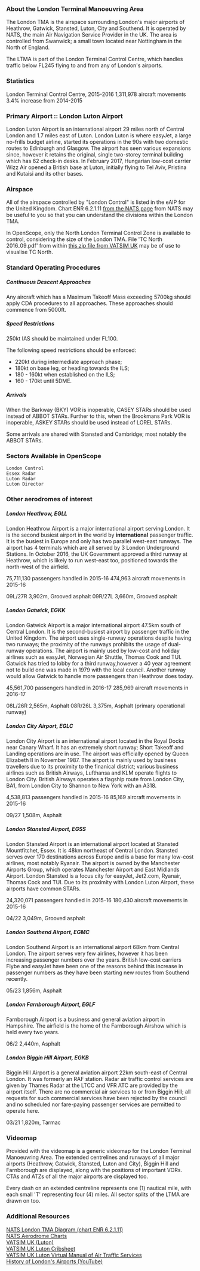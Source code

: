 ### About the London Terminal Manoeuvring Area
The London TMA is the airspace surrounding London's major airports of Heathrow, Gatwick, Stansted, Luton, City and Southend. It is operated by NATS, the main Air Navigation Service Provider in the UK. The area is controlled from Swanwick; a small town located near Nottingham in the North of England.

The LTMA is part of the London Terminal Control Centre, which handles traffic below FL245 flying to and from any of London's airports.

### Statistics
London Terminal Control Centre, 2015-2016
1,311,978 aircraft movements
3.4% increase from 2014-2015

### Primary Airport :: London Luton Airport
London Luton Airport is an international airport 29 miles north of Central London and 1.7 miles east of Luton. London Luton is where easyJet, a large no-frills budget airline, started its operations in the 90s with two domestic routes to Edinburgh and Glasgow. The airport has seen various expansions since, however it retains the original, single two-storey terminal building which has 62 check-in desks. In February 2017, Hungarian low-cost carrier Wizz Air opened a British base at Luton, initially flying to Tel Aviv, Pristina and Kutaisi and its other bases. 

### Airspace
All of the airspace controlled by "London Control" is listed in the eAIP for the United Kingdom.
Chart ENR 6.2.1.11 [from the NATS page](http://www.nats-uk.ead-it.com/public/index.php%3Foption=com_content&task=blogcategory&id=4&Itemid=11.html) from NATS may be useful to you so that you can understand the divisions within the London TMA.

In OpenScope, only the North London Terminal Control Zone is available to control, considering the size of the London TMA.
File 'TC North 2016_09.pdf' from within [this zip file from VATSIM UK](https://vatsim.uk/download/info/?downloadID=00200) may be of use to visualise TC North.

### Standard Operating Procedures
##### Continuous Descent Approaches
Any aircraft which has a Maximum Takeoff Mass exceeding 5700kg should apply CDA procedures to all approaches. These approaches should commence from 5000ft.

##### Speed Restrictions
250kt IAS should be maintained under FL100.

The following speed restrictions should be enforced:
* 220kt during intermediate approach phase;
* 180kt on base leg, or heading towards the ILS;
* 180 - 160kt when established on the ILS;
* 160 - 170kt until 5DME.

##### Arrivals
When the Barkway (BKY) VOR is inoperable, CASEY STARs should be used instead of ABBOT STARs.
Further to this, when the Brookmans Park VOR is inoperable, ASKEY STARs should be used instead of LOREL STARs.

Some arrivals are shared with Stansted and Cambridge; most notably the ABBOT STARs.

### Sectors Available in OpenScope
```
London Control
Essex Radar
Luton Radar
Luton Director
```

### Other aerodromes of interest
##### London Heathrow, EGLL
London Heathrow Airport is a major international airport serving London. It is the second busiest airport in the world by **international** passenger traffic. It is the busiest in Europe and only has two parallel west-east runways. The airport has 4 terminals which are all served by 3 London Underground Stations. In October 2016, the UK Government approved a third runway at Heathrow, which is likely to run west-east too, positioned towards the north-west of the airfield.

75,711,130 passengers handled in 2015-16
474,963 aircraft movements in 2015-16

09L/27R 3,902m, Grooved asphalt
09R/27L 3,660m, Grooved asphalt

##### London Gatwick, EGKK
London Gatwick Airport is a major international airport 47.5km south of Central London. It is the second-busiest airport by passenger traffic in the United Kingdom. The airport uses single-runway operations despite having two runways; the proximity of the runways prohibits the usage of dual-runway operations. The airport is mainly used by low-cost and holiday airlines such as easyJet, Norwegian Air Shuttle, Thomas Cook and TUI. Gatwick has tried to lobby for a third runway,however a 40 year agreement not to build one was made in 1979 with the local council. Another runway would allow Gatwick to handle more passengers than Heathrow does today.

45,561,700 passengers handled in 2016-17
285,969 aircraft movements in 2016-17

08L/26R 2,565m, Asphalt
08R/26L 3,375m, Asphalt (primary operational runway) 

##### London City Airport, EGLC
London City Airport is an international airport located in the Royal Docks near Canary Wharf. It has an extremely short runway; Short Takeoff and Landing operations are in use. The airport was officially opened by Queen Elizabeth II in November 1987. The airport is mainly used by business travellers due to its proximity to the finanical district; various business airlines such as British Airways, Lufthansa and KLM operate flights to London City. British Airways operates a flagship route from London City, BA1, from London City to Shannon to New York with an A318.

4,538,813 passengers handled in 2015-16
85,169 aircraft movements in 2015-16

09/27 1,508m, Asphalt

##### London Stansted Airport, EGSS
London Stansted Airport is an international airport located at Stansted Mountfitchet, Essex. It is 48km northeast of Central London. Stansted serves over 170 destinations across Europe and is a base for many low-cost airlines, most notably Ryanair. The airport is owned by the Manchester Airports Group, which operates Manchester Airport and East Midlands Airport. London Stansted is a focus city for easyJet, Jet2.com, Ryanair, Thomas Cock and TUI. Due to its proximity with London Luton Airport, these airports have common STARs.

24,320,071 passengers handled in 2015-16
180,430 aircraft movements in 2015-16

04/22 3,049m, Grooved asphalt

##### London Southend Airport, EGMC
London Southend Airport is an international airport 68km from Central London. The airport serves very few airlines, however it has been increasing passenger numbers over the years. British low-cost carriers Flybe and easyJet have been one of the reasons behind this increase in passenger numbers as they have been starting new routes from Southend recently.

05/23 1,856m, Asphalt

##### London Farnborough Airport, EGLF
Farnborough Airport is a business and general aviation airport in Hampshire. The airfield is the home of the Farnborough Airshow which is held every two years.

06/2 2,440m, Asphalt

##### London Biggin Hill Airport, EGKB
Biggin Hill Airport is a general aviation airport 22km south-east of Central London. It was formerly an RAF station. Radar air traffic control services are given by Thames Radar at the LTCC and VFR ATC are provided by the airport itself. There are no commercial air services to or from Biggin Hill; all requests for such commercial services have been rejected by the council and no scheduled nor fare-paying passenger services are permitted to operate here.

03/21 1,820m, Tarmac


### Videomap
Provided with the videomap is a generic videomap for the London Terminal Manoeuvring Area. The extended centrelines and runways of all major airports (Heathrow, Gatwick, Stansted, Luton and City), Biggin Hill and Farnborough are displayed, along with the positions of important VORs. CTAs and ATZs of all the major airports are displayed too.

Every dash on an extended centreline represents one (1) nautical mile, with each small 'T' representing four (4) miles.
All sector splits of the LTMA are drawn on too.

### Additional Resources
[NATS London TMA Diagram (chart ENR 6.2.1.11)](http://www.nats-uk.ead-it.com/public/index.php%3Foption=com_content&task=blogcategory&id=4&Itemid=11.html)  
[NATS Aerodrome Charts](http://www.nats-uk.ead-it.com/public/index.php%3Foption=com_content&task=blogcategory&id=6&Itemid=13.html)  
[VATSIM UK (Luton)](https://vatsim.uk/eggw/)  
[VATSIM UK Luton Cribsheet](https://vatsim.uk/download/info/?downloadID=00116)  
[VATSIM UK Luton Virtual Manual of Air Traffic Services](https://vatsim.uk/download/info/?downloadID=00119)  
[History of London's Airports (YouTube)](https://youtu.be/AbAal7jIWQ4)